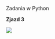 Zadania w Python

**Zjazd 3**

![](https://upload.wikimedia.org/wikipedia/commons/thumb/f/f8/Python_logo_and_wordmark.svg/1200px-Python_logo_and_wordmark.svg.png)